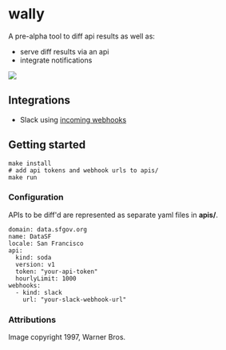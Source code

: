 # wally

A pre-alpha tool to diff api results as well as:
- serve diff results via an api
- integrate notifications

![](http://s31.postimg.org/shsmoxv0r/wally.png)

## Integrations

- Slack using [incoming webhooks](https://api.slack.com/incoming-webhooks)

## Getting started

    make install
    # add api tokens and webhook urls to apis/
    make run

### Configuration

APIs to be diff'd are represented as separate yaml files in **apis/**.

    domain: data.sfgov.org
    name: DataSF
    locale: San Francisco
    api:
      kind: soda
      version: v1
      token: "your-api-token"
      hourlyLimit: 1000
    webhooks:
      - kind: slack
        url: "your-slack-webhook-url"

### Attributions

Image copyright 1997, Warner Bros.
